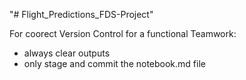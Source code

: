 "# Flight_Predictions_FDS-Project" 


For coorect Version Control for a functional Teamwork:
 - always clear outputs
 - only stage and commit the notebook.md file
